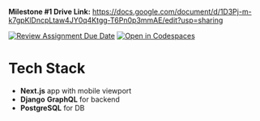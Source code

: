 **Milestone #1 Drive Link:** https://docs.google.com/document/d/1D3Pj-m-k7gpKlDncpLtaw4JY0q4Ktgg-T6Pn0p3mmAE/edit?usp=sharing



[![Review Assignment Due Date](https://classroom.github.com/assets/deadline-readme-button-24ddc0f5d75046c5622901739e7c5dd533143b0c8e959d652212380cedb1ea36.svg)](https://classroom.github.com/a/mJCQDjDK)
[![Open in Codespaces](https://classroom.github.com/assets/launch-codespace-7f7980b617ed060a017424585567c406b6ee15c891e84e1186181d67ecf80aa0.svg)](https://classroom.github.com/open-in-codespaces?assignment_repo_id=13830037)

# Tech Stack
- **Next.js** app with mobile viewport
- **Django** **GraphQL** for backend
- **PostgreSQL** for DB